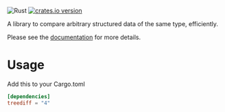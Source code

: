 ![Rust](https://github.com/Byron/treediff-rs/workflows/Rust/badge.svg)
[![crates.io version](https://img.shields.io/crates/v/treediff.svg)](https://crates.io/crates/treediff)

A library to compare arbitrary structured data of the same type, efficiently.

Please see the [documentation](https://docs.rs/treediff/*) for more details.

# Usage

Add this to your Cargo.toml
```toml
[dependencies]
treediff = "4"
```
